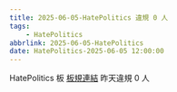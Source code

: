 ```yaml
---
title: 2025-06-05-HatePolitics 違規 0 人
tags:
    - HatePolitics
abbrlink: 2025-06-05-HatePolitics
date: HatePolitics-2025-06-05 12:00:00
---
```

HatePolitics 板 [板規連結](https://www.ptt.cc/bbs/HatePolitics/M.1617115262.A.D60.html)
昨天違規 0 人
